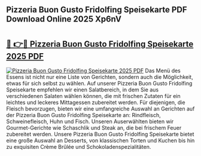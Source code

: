 ## Pizzeria Buon Gusto Fridolfing Speisekarte PDF Download Online 2025 Xp6nV

# <h2><a href="http://gcak2g.nevu.top/?p=Pizzeria+Buon+Gusto+Fridolfing+Speisekarte">🔗 👉🔴 Pizzeria Buon Gusto Fridolfing Speisekarte 2025 PDF</a></h2>

[![Pizzeria Buon Gusto Fridolfing Speisekarte 2025 PDF](https://i.imgur.com/dBaPXMq.png)](http://gcak2g.nevu.top/?p=Pizzeria+Buon+Gusto+Fridolfing+Speisekarte)
Das Menü des Essens ist nicht nur eine Liste von Gerichten, sondern auch die Möglichkeit, etwas für sich selbst zu wählen. Auf unserer Pizzeria Buon Gusto Fridolfing Speisekarte empfehlen wir einen Salatbereich, in dem Sie aus verschiedenen Salaten wählen können, die mit frischen Zutaten für ein leichtes und leckeres Mittagessen zubereitet werden. Für diejenigen, die Fleisch bevorzugen, bieten wir eine umfangreiche Auswahl an Gerichten auf der Pizzeria Buon Gusto Fridolfing Speisekarte an: Rindfleisch, Schweinefleisch, Huhn und Fisch. Unseren Auserwählten bieten wir Gourmet-Gerichte wie Schaschlik und Steak an, die bei frischem Feuer zubereitet werden. Unsere Pizzeria Buon Gusto Fridolfing Speisekarte bietet eine große Auswahl an Desserts, von klassischen Torten und Kuchen bis hin zu exquisiten Crème Brûlée und Schokoladenspezialitäten.
